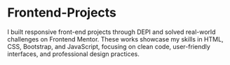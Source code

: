 # Frontend-Projects
I built responsive front-end projects through DEPI and solved real-world challenges on Frontend Mentor. These works showcase my skills in HTML, CSS, Bootstrap, and JavaScript, focusing on clean code, user-friendly interfaces, and professional design practices.
